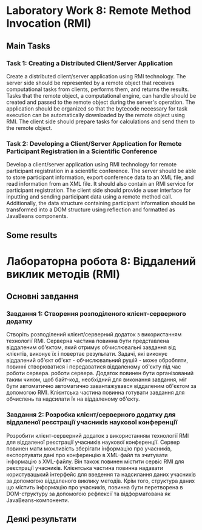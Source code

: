 # Laboratory Work 8: Remote Method Invocation (RMI)

## Main Tasks

### Task 1: Creating a Distributed Client/Server Application

Create a distributed client/server application using RMI technology. The server side should be represented by a remote
object that receives computational tasks from clients, performs them, and returns the results. Tasks that the remote
object, a computational engine, can handle should be created and passed to the remote object during the server's
operation. The application should be organized so that the bytecode necessary for task execution can be automatically
downloaded by the remote object using RMI. The client side should prepare tasks for calculations and send them to the
remote object.

### Task 2: Developing a Client/Server Application for Remote Participant Registration in a Scientific Conference

Develop a client/server application using RMI technology for remote participant registration in a scientific conference.
The server should be able to store participant information, export conference data to an XML file, and read information
from an XML file. It should also contain an RMI service for participant registration. The client side should provide a
user interface for inputting and sending participant data using a remote method call. Additionally, the data structure
containing participant information should be transformed into a DOM structure using reflection and formatted as
JavaBeans components.

## Some results

# Лабораторна робота 8: Віддалений виклик методів (RMI)

## Основні завдання

### Завдання 1: Створення розподіленого клієнт-серверного додатку

Створіть розподілений клієнт/серверний додаток з використанням технології RMI. Серверна частина повинна бути представлена віддаленим
об'єктом, який отримує обчислювальні завдання від клієнтів, виконує їх і повертає результати. Задачі, які виконує віддалений об'єкт
об'єкт - обчислювальний рушій - може обробляти, повинні створюватися і передаватися віддаленому об'єкту під час роботи сервера.
роботи сервера. Додаток повинен бути організований таким чином, щоб байт-код, необхідний для виконання завдання, міг бути автоматично
автоматично завантажувався віддаленим об'єктом за допомогою RMI. Клієнтська частина повинна готувати завдання для обчислень та надсилати їх на
віддаленому об'єкту.

### Завдання 2: Розробка клієнт/серверного додатку для віддаленої реєстрації учасників наукової конференції

Розробити клієнт-серверний додаток з використанням технології RMI для віддаленої реєстрації учасників наукової конференції.
Сервер повинен мати можливість зберігати інформацію про учасників, експортувати дані про конференцію в XML-файл та зчитувати інформацію
з XML-файлу. Він також повинен містити сервіс RMI для реєстрації учасників. Клієнтська частина повинна надавати
користувацький інтерфейс для введення та надсилання даних учасників за допомогою віддаленого виклику методів. Крім того, структура даних
що містить інформацію про учасників, повинна бути перетворена в DOM-структуру за допомогою рефлексії та відформатована як
JavaBeans-компоненти.

## Деякі результати